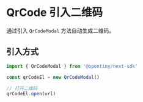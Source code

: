 # QrCode 引入二维码

通过引入 `QrCodeModal` 方法自动生成二维码。

## 引入方式

```js
import { QrCodeModal } from '@opentiny/next-sdk'

const qrCodeEl = new QrCodeModal()

// 打开二维码
qrCodeEl.open(url)
```